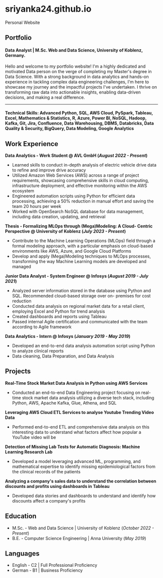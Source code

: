 # sriyanka24.github.io
Personal Website
## Portfolio

#### Data Analyst | M.Sc. Web and Data Science, University of Koblenz, Germany.

Hello and welcome to my portfolio website! I'm a highly dedicated and motivated Data person on the verge of completing my Master's degree in Data Science. With a strong background in data analytics and hands-on experience in tackling complex data engineering challenges, I'm here to showcase my journey and the impactful projects I've undertaken. I thrive on transforming raw data into actionable insights, enabling data-driven decisions, and making a real difference.

---

#### Technical Skills: Advanced Python, SQL, AWS Cloud, PySpark, Tableau, Excel, Mathematics & Statistics, R, Azure, Power BI, NoSQL, Hadoop, Kafka, Git, Jira, Confluence, Data Warehousing, DBMS, Databricks, Data Quality & Security, BigQuery, Data Modeling, Google Analytics


## Work Experience
**Data Analytics - Werk Student @ AVL GmbH (_August 2022 - Present_)**
- Learned skills to conduct in-depth analysis of electric vehicle drive data to refine and improve drive accuracy
- Utilized Amazon Web Services (AWS) across a range of project requirements, showcasing comprehensive skills in cloud computing, infrastructure deployment, and effective monitoring within the AWS ecosystem
- Engineered automation scripts using Python for efficient data processing, achieving a 50% reduction in manual effort and saving the team 20 hours per week
- Worked with OpenSearch NoSQL database for data management, including data creation, updating, and retrieval

**Thesis - Formalizing MLOps through (Mega)Modeling: A Cloud- Centric Perspective @ University of Koblenz (_July 2023 - Present_)**
- Contribute to the Machine Learning Operations (MLOps) field through a formal modeling approach, with a particular emphasis on cloud-based environments like AWS, Azure, and Google Cloud Platforms
- Develop and apply (Mega)Modeling techniques to MLOps processes, transforming the way Machine Learning models are developed and managed

**Junior Data Analyst - System Engineer @ Infosys (_August 2019 - July 2021_)**
- Analyzed server information stored in the database using Python and SQL. Recommended cloud-based storage over on- premises for cost reduction
- Conducted data analysis on regional market data for a retail client, employing Excel and Python for trend analysis
- Created dashboards and reports using Tableau
- Passed internal Agile certification and communicated with the team according to Agile framework

**Data Analytics - Intern @ Infosys (_January 2019 - May 2019_)**
- Developed an end-to-end data analysis automation script using Python to analyze clinical reports
- Data cleaning, Data Preparation, and Data Analysis


## Projects
**Real-Time Stock Market Data Analysis in Python using AWS Services**
- Conducted an end-to-end Data Engineering project focusing on real-time stock market data analysis utilizing a diverse tech stack, including Python, AWS, Apache Kafka, Glue, Athena, and SQL

**Leveraging AWS Cloud ETL Services to analyse Youtube Trending Video Data**
- Performed end-to-end ETL and comprehensive data analysis on this interesting data to understand what factors affect how popular a YouTube video will be

**Detection of Missing Lab Tests for Automatic Diagnosis: Machine Learning Research Lab**
- Developed a model leveraging advanced ML, programming, and mathematical expertise to identify missing epidemiological factors from the clinical records of the patients

**Analyzing a company's sales data to understand the correlation between discounts and profits using dashboards in Tableau**
- Developed data stories and dashboards to understand and identify how discounts affect a company's profits
   

## Education
- M.Sc. - Web and Data Science | University of Koblenz (_October 2022 - Present_)								       		
- B.E. - Computer Science Engineering | Anna University (_May 2019_)


## Languages
- English - C2 | Full Professional Proficiency
- German - B1 | Business Proficiency
